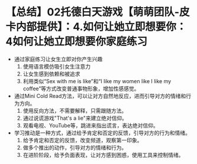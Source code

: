 # 【总结】02托德白天游戏【萌萌团队-皮卡内部提供】：4.如何让她立即想要你：4如何让她立即想要你家庭练习

-   通过家庭练习让女生立即对你产生兴趣
    1.  使用语言模仿吸引女生注意力
    2.  让女生感到依赖和被追求
    3.  利用类似“Sex with me is like”和“I like my women like I like my coffee”等方式改变普通事物形象，增加性感感觉。
-   通过Mini Cold Read方法，可以让对方自然地反应，进而引导对方的情绪和行为方向。
    1.  使用反向方法，不需要解释，只需跟随方法。
    2.  通过说谎游戏"That's a lie"来建立绝对信仰。
    3.  观看电视、YouTube等，跳进来指出谎言，表达绝对信仰。
-   学习推动是一种方式，通过给予肯定和否定的反馈，引导对方的行为和情绪。
    1.  给予肯定和否定的反馈，改变频道，观察第一印象。
    2.  做多个推出的动作，引导对方的情绪和行为。
    3.  在进阶阶段，给予负面表现，让对方感到困惑，使用工具来控制情绪。